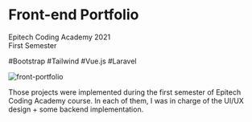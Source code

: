# Front-end Portfolio

Epitech Coding Academy 2021<br>
First Semester

#Bootstrap #Tailwind #Vue.js #Laravel

![front-portfolio](https://user-images.githubusercontent.com/84317349/138428936-d21249b8-5ca8-436b-afba-47448c62e21a.png)

Those projects were implemented during the first semester of Epitech Coding Academy course. In each of them, I was in charge of the UI/UX design + some backend implementation.
